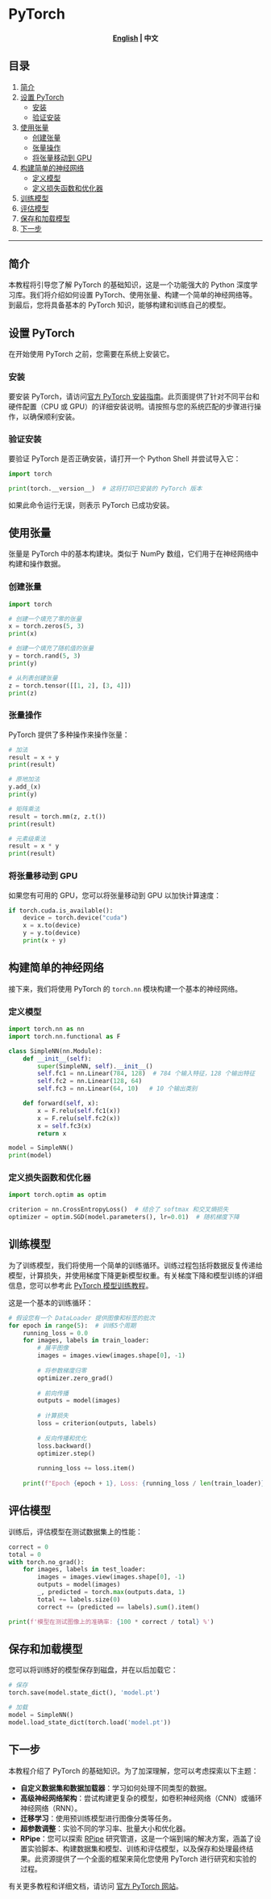 # PyTorch

<h4 align="center">
    <p>
        <a href="https://github.com/Collaborative-AI/tutorial/blob/main/Pytorch/README.md">English</a> |
        <b>中文</b>
    </p>
</h4>

## 目录
1. [简介](#简介)
2. [设置 PyTorch](#设置-pytorch)
    - [安装](#安装)
    - [验证安装](#验证安装)
3. [使用张量](#使用张量)
    - [创建张量](#创建张量)
    - [张量操作](#张量操作)
    - [将张量移动到 GPU](#将张量移动到-gpu)
4. [构建简单的神经网络](#构建简单的神经网络)
    - [定义模型](#定义模型)
    - [定义损失函数和优化器](#定义损失函数和优化器)
5. [训练模型](#训练模型)
6. [评估模型](#评估模型)
7. [保存和加载模型](#保存和加载模型)
8. [下一步](#下一步)

---

## 简介

本教程将引导您了解 PyTorch 的基础知识，这是一个功能强大的 Python 深度学习库。我们将介绍如何设置 PyTorch、使用张量、构建一个简单的神经网络等。到最后，您将具备基本的 PyTorch 知识，能够构建和训练自己的模型。

## 设置 PyTorch

在开始使用 PyTorch 之前，您需要在系统上安装它。

### 安装

要安装 PyTorch，请访问[官方 PyTorch 安装指南](https://pytorch.org/get-started/locally/)。此页面提供了针对不同平台和硬件配置（CPU 或 GPU）的详细安装说明。请按照与您的系统匹配的步骤进行操作，以确保顺利安装。

### 验证安装

要验证 PyTorch 是否正确安装，请打开一个 Python Shell 并尝试导入它：

```python
import torch

print(torch.__version__)  # 这将打印已安装的 PyTorch 版本
```

如果此命令运行无误，则表示 PyTorch 已成功安装。

## 使用张量

张量是 PyTorch 中的基本构建块。类似于 NumPy 数组，它们用于在神经网络中构建和操作数据。

### 创建张量

```python
import torch

# 创建一个填充了零的张量
x = torch.zeros(5, 3)
print(x)

# 创建一个填充了随机值的张量
y = torch.rand(5, 3)
print(y)

# 从列表创建张量
z = torch.tensor([[1, 2], [3, 4]])
print(z)
```

### 张量操作

PyTorch 提供了多种操作来操作张量：

```python
# 加法
result = x + y
print(result)

# 原地加法
y.add_(x)
print(y)

# 矩阵乘法
result = torch.mm(z, z.t())
print(result)

# 元素级乘法
result = x * y
print(result)
```

### 将张量移动到 GPU

如果您有可用的 GPU，您可以将张量移动到 GPU 以加快计算速度：

```python
if torch.cuda.is_available():
    device = torch.device("cuda")
    x = x.to(device)
    y = y.to(device)
    print(x + y)
```

## 构建简单的神经网络

接下来，我们将使用 PyTorch 的 `torch.nn` 模块构建一个基本的神经网络。

### 定义模型

```python
import torch.nn as nn
import torch.nn.functional as F

class SimpleNN(nn.Module):
    def __init__(self):
        super(SimpleNN, self).__init__()
        self.fc1 = nn.Linear(784, 128)  # 784 个输入特征，128 个输出特征
        self.fc2 = nn.Linear(128, 64)
        self.fc3 = nn.Linear(64, 10)   # 10 个输出类别

    def forward(self, x):
        x = F.relu(self.fc1(x))
        x = F.relu(self.fc2(x))
        x = self.fc3(x)
        return x

model = SimpleNN()
print(model)
```

### 定义损失函数和优化器

```python
import torch.optim as optim

criterion = nn.CrossEntropyLoss()  # 结合了 softmax 和交叉熵损失
optimizer = optim.SGD(model.parameters(), lr=0.01)  # 随机梯度下降
```

## 训练模型

为了训练模型，我们将使用一个简单的训练循环。训练过程包括将数据反复传递给模型，计算损失，并使用梯度下降更新模型权重。有关梯度下降和模型训练的详细信息，您可以参考此 [PyTorch 模型训练教程](https://pytorch.org/tutorials/beginner/blitz/neural_networks_tutorial.html)。

这是一个基本的训练循环：

```python
# 假设您有一个 DataLoader 提供图像和标签的批次
for epoch in range(5):  # 训练5个周期
    running_loss = 0.0
    for images, labels in train_loader:
        # 展平图像
        images = images.view(images.shape[0], -1)
        
        # 将参数梯度归零
        optimizer.zero_grad()
        
        # 前向传播
        outputs = model(images)
        
        # 计算损失
        loss = criterion(outputs, labels)
        
        # 反向传播和优化
        loss.backward()
        optimizer.step()
        
        running_loss += loss.item()
    
    print(f"Epoch {epoch + 1}, Loss: {running_loss / len(train_loader)}")
```

## 评估模型

训练后，评估模型在测试数据集上的性能：

```python
correct = 0
total = 0
with torch.no_grad():
    for images, labels in test_loader:
        images = images.view(images.shape[0], -1)
        outputs = model(images)
        _, predicted = torch.max(outputs.data, 1)
        total += labels.size(0)
        correct += (predicted == labels).sum().item()

print(f'模型在测试图像上的准确率: {100 * correct / total} %')
```

## 保存和加载模型

您可以将训练好的模型保存到磁盘，并在以后加载它：

```python
# 保存
torch.save(model.state_dict(), 'model.pt')

# 加载
model = SimpleNN()
model.load_state_dict(torch.load('model.pt'))
```

## 下一步

本教程介绍了 PyTorch 的基础知识。为了加深理解，您可以考虑探索以下主题：

- **自定义数据集和数据加载器**：学习如何处理不同类型的数据。
- **高级神经网络架构**：尝试构建更复杂的模型，如卷积神经网络（CNN）或循环神经网络（RNN）。
- **迁移学习**：使用预训练模型进行图像分类等任务。
- **超参数调整**：实验不同的学习率、批量大小和优化器。
- **RPipe**：您可以探索 [RPipe](https://github.com/diaoenmao/RPipe) 研究管道，这是一个端到端的解决方案，涵盖了设置实验脚本、构建数据集和模型、训练和评估模型，以及保存和处理最终结果。此资源提供了一个全面的框架来简化您使用 PyTorch 进行研究和实验的过程。

有关更多教程和详细文档，请访问 [官方 PyTorch 网站](https://pytorch.org/tutorials/)。
